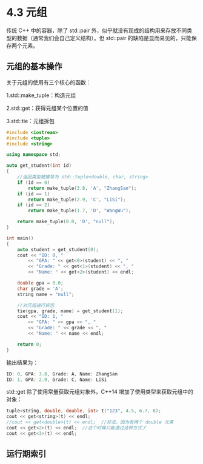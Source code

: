 # 4.3 元组

传统 C++  中的容器，除了 std::pair 外，似乎就没有现成的结构用来存放不同类型的数据（通常我们会自己定义结构）。但 std::pair 的缺陷是显而易见的，只能保存两个元素。

## 元组的基本操作

关于元组的使用有三个核心的函数：

1.std::make_tuple：构造元组

2.std::get：获得元组某个位置的值

3.std::tie：元组拆包

```C++
#include <iostream>
#include <tuple>
#include <string>

using namespace std;

auto get_student(int id)
{
    //返回类型被推导为 std::tuple<double, char, string>
    if (id == 0)
        return make_tuple(3.8, 'A', "ZhangSan");
    if (id == 1)
        return make_tuple(2.9, 'C', "LiSi");
    if (id == 2)
        return make_tuple(1.7, 'D', "WangWu");

    return make_tuple(0.0, 'D', "null");
}

int main()
{
    auto student = get_student(0);
    cout << "ID: 0, "
        << "GPA: " << get<0>(student) << ", "
        << "Grade: " << get<1>(student) << ", "
        << "Name: " << get<2>(student) << endl;

    double gpa = 0.0;
    char grade = 'A';
    string name = "null";

    //对元组进行拆包
    tie(gpa, grade, name) = get_student(1);
    cout << "ID: 1, "
        << "GPA: " << gpa << ", "
        << "Grade: " << grade << ", "
        << "Name: " << name << endl;

    return 0;
}
```

输出结果为：

```C++
ID: 0, GPA: 3.8, Grade: A, Name: ZhangSan
ID: 1, GPA: 2.9, Grade: C, Name: LiSi
```

std::get 除了使用常量获取元组对象外，C++14 增加了使用类型来获取元组中的对象：

```C++
tuple<string, double, double, int> t("123", 4.5, 6.7, 8);
cout << get<string>(t) << endl;
//cout << get<double>(t) << endl;  //非法，因为有两个 double 元素
cout << get<2>(t) << endl;  //这个时候只能通过这种方式了
cout << get<3>(t) << endl;
```

## 运行期索引
